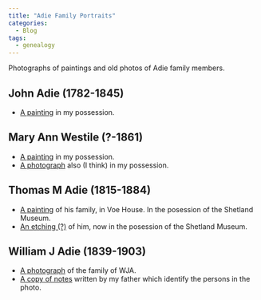 ```yaml
---
title: "Adie Family Portraits"
categories:
  - Blog
tags:
  - genealogy
---
```


Photographs of paintings and old photos of Adie family members.

## John Adie (1782-1845)

* [A painting](/assets/genealogy/JohnAdiePortrait.jpeg) in my possession.

## Mary Ann Westile (?-1861)

* [A painting](/assets/genealogy/MaryAnnWestile.jpeg) in my possession.
* [A photograph](/assets/genealogy/MaryAnnWestilePhoto.jpg) also (I think) in my possession.

## Thomas M Adie (1815-1884)

* [A painting](/assets/genealogy/TMAFamily.jpg) of his family, in Voe House. In the posession of the Shetland Museum.
* [An etching (?)](/assets/genealogy/TMA.jpg) of him, now in the posession of the Shetland Museum.

## William J Adie (1839-1903)

* [A photograph](/assets/genealogy/WJA-Family-Photo.jpeg) of the family  of WJA.
* [A copy of notes](/assets/genealogy/WJA-Family-Photo-Id.jpeg) written by my father which identify the persons in the photo.
